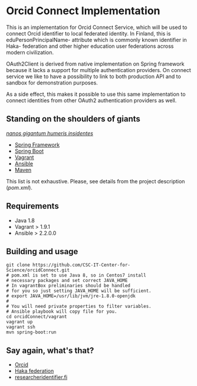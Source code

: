 # Orcid Connect Implementation

This is an implementation for Orcid Connect Service, which
will be used to connect Orcid identifier to local federated
identity. In Finland, this is eduPersonPrincipalName-
attribute which is commonly known identifier in Haka-
federation and other higher education user federations
across modern civilization.

OAuth2Client is derived from native implementation on Spring
framework because it lacks a support for multiple
authentication providers. On connect service we like to
have a possibility to link to both production API and to
sandbox for demonstration purposes.

As a side effect, this makes it possible to use this same
implementation to connect identities from other OAuth2
authentication providers as well.

## Standing on the shoulders of giants

[ *nanos gigantum humeris insidentes* ](https://en.wikipedia.org/wiki/Standing_on_the_shoulders_of_giants)

* [ Spring Framework ](https://spring.io)
* [ Spring Boot ](http://start.spring.io)
* [ Vagrant ](https://www.vagrantup.com)
* [ Ansible ](https://www.ansible.com)
* [ Maven ](http://maven.apache.org)

This list is not exhaustive. Please, see details from
the project description (*pom.xml*). 

## Requirements

* Java 1.8
* Vagrant > 1.9.1
* Ansible > 2.2.0.0

## Building and usage

~~~~
git clone https://github.com/CSC-IT-Center-for-Science/orcidConnect.git
# pom.xml is set to use Java 8, so in Centos7 install
# necessary packages and set correct JAVA_HOME
# In vagrantBox preliminaries should be handled
# for you so just setting JAVA_HOME will be sufficient.
# export JAVA_HOME=/usr/lib/jvm/jre-1.8.0-openjdk
#
# You will need private properties to filter variables.
# Ansible playbook will copy file for you.
cd orcidConnect/vagrant
vagrant up
vagrant ssh
mvn spring-boot:run
~~~~  

## Say again, what's that?

* [ Orcid ](http://orcid.org)
* [ Haka federation ](https://wiki.eduuni.fi/display/CSCHAKA/In+English)
* [ researcheridentifier.fi ](https://researcheridentifier.fi)